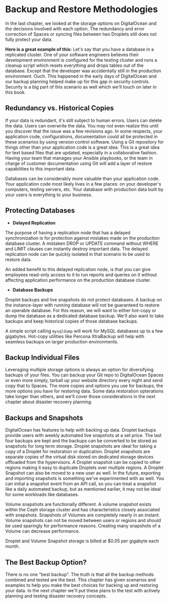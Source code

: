 # Backup and Restore Methodologies
In the last chapter, we looked at the storage options on DigitalOcean and the decisions involved with each option. The redundancy and error correction of Spaces or syncing files between two Droplets still does not fully protect your data.

**Here is a great example of this:**
Let's say that you have a database in a replicated cluster. One of your software engineers believes their development environment is configured for the testing cluster and runs a cleanup script which resets everything and drops tables out of the database. Except that the developer was accidentally still in the production environment. Ouch. This happened in the early days of DigitalOcean and our backup planning helped make up for this gap in security controls. Security is a big part of this scenario as well which we'll touch on later in this book.

## Redundancy vs. Historical Copies
If your data is redundant, it's still subject to human errors. Users can delete the data. Users can overwrite the data. You may not even realize this until you discover that the issue was a few revisions ago. In some respects, your application code, configurations, documentation could all be protected in these scenarios by using version control software. Using a Git repository for things other than your application code is a great idea. This is a great idea for text based files that are updated, especially in a collaborative fashion. Having your team that manages your Ansible playbooks, or the team in charge of customer documentation using Git will add a layer of restore capabilities to this important data.

Databases can be considerably more valuable than your application code. Your application code most likely lives in a few places: on your developer's computers, testing servers, etc. Your database with production data built by your users is everything to your business. 

## Protecting Databases
* **Delayed Replication**

The purpose of having a replication node that has a delayed synchronization is for protection against mistakes made on the production database cluster. A mistaken DROP or UPDATE command without WHERE and LIMIT clauses can instantly destroy important data. The delayed replication node can be quickly isolated in that scenario to be used to restore data. 

An added benefit to this delayed replication node, is that you can give employees read-only access to it to run reports and queries on it without affecting application performance on the production database cluster.

<!-- TODO: Add a delayed replication node to Galera Cluster -->


* **Database Backups**

Droplet backups and live snapshots do not protect databases. A backup on the instance-layer with running database will not be guaranteed to restore an operable database. For this reason, we will want to either hot-copy or dump the database as a dedicated database backup.  We'll also want to take backups and keep historical copies of those database backups.

A simple script calling `mysqldump` will work for MySQL databases up to a few gigabytes. Hot-copy utilities like Percona XtraBackup will help with seamless backups on larger production environments.

<!-- TODO: bash script example for mysqldump -->

<!-- TODO: Add XtraBackup to repo -->

## Backup Individual Files
Leveraging multiple storage options is always an option for diversifying backups of your files. You can backup your Git repo to DigitalOcean Spaces or even more simply, tarball up your website directory every night and send copy that to Spaces. The more copies and options you use for backups, the more options you have for restoring data. Some data restoration opterations take longer than others, and we'll cover those considerations in the next chapter about disaster recovery planning.

<!-- TODO: Add repo backup -> Spaces to repo -->


## Backups and Snapshots
DigitalOcean has features to help with backing up data. Droplet backups provide users with weekly automated live snapshots at a set price. The last four backups are kept and the backups can be converted to be stored as snapshots for long term storage. Droplet snapshots are ideal for taking a copy of a Droplet for restoration or duplication. Droplet snapshots are separate copies of the virtual disk stored on dedicated storage devices offloaded from the hypervisors. A Droplet snapshot can be copied to other regions making it easy to duplicate Droplets over multiple regions. A Droplet Snapshot can also be moved to a new user as well. In the future, exporting and importing snapshots is something we've experimented with as well. You can initial a snapshot event from an API call, so you can treat a snapshot like a daily automated backup, but as mentioned earlier, it may not be ideal for some workloads like databases.

Volume snapshots are functionally different. A volume snapshot exists within the Ceph storage cluster and has characteristics closely associated with snapshots. Snapshots of Volumes are completely nearly in an instant. Volume snapshots can not be moved between users or regions and should be used sparingly for performance reasons. Creating many snapshots of a Volume can decrease performance.

Droplet and Volume Snapshot storage is billed at $0.05 per gigabyte each month.

## The Best Backup Option?
There is no one "best backup". The truth is that all the backup methods combined and tested are the best. This chapter has given scenarios and examples to help you make the best choices for backing up and restoring your data. In the next chapter we'll put these plans to the test with actively planning and testing disaster recovery concepts. 












